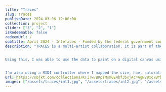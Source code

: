 ```yaml
---
title: "Traces"
slug: traces
publishDate: 2024-03-06 12:00:00
collection: project
slider: ["3", "2", "1"]
isRedeemable: false
redeemUrl: /
subtitle: April 2024 - Intefaces - Funded by the federal government commissioner for culture and the media, Hanover, Stuttgart, Germany - OBJKT.
description: "TRACES is a multi-artist collaboration. It is part of the Interfaces project which bridges the world of dance and generative art. The interfaces team motion-captured dance choreography using ml5.js. All choreography where the converted into a json file which mapped all the limbs and movement from the dancers into javascript object. It's kind of a coordinate system.


Using this, I was able to use the data to paint on a digital canvas using a particle system but instead of having all the particles starting on a random place on the canvas, they’re divided into nodes. These nodes match the limbs of the dancers. For example I mostly uses the Head, Wrist,Shoulder, knees and feets as starting point for the particles. When I start generating an output, the particles start from these points.


I'm also using a MIDI controller where I mapped the size, hue, saturation and brightness on the 4 top knobs and mapped all the frames from the dance on each of the 4 sliders. So 1 slider is really 1/4th of the whole sequence. So using this I could influence what was happening on the screen but still left the particles free to do their thing while moving the dancer on the timeline."
url: https://objkt.com/collections/KT1Tw7BRpsMomGE4bf3bxjAc4AgNV8xq7BYb
images: ["/assets/traces/int1.jpg", "/assets/traces/int2.jpg", "/assets/traces/int3.jpg", "/assets/traces/int4.jpg", "/assets/traces/int5.jpg", "/assets/traces/int6.jpg", "/assets/traces/int7.jpg"]
---
```

